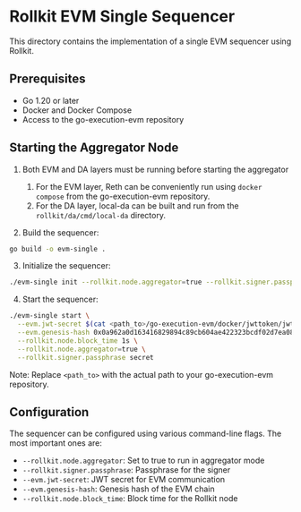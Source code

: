 # Rollkit EVM Single Sequencer

This directory contains the implementation of a single EVM sequencer using Rollkit.

## Prerequisites

- Go 1.20 or later
- Docker and Docker Compose
- Access to the go-execution-evm repository

## Starting the Aggregator Node

1. Both EVM and DA layers must be running before starting the aggregator
   1. For the EVM layer, Reth can be conveniently run using `docker compose` from the go-execution-evm repository.
   2. For the DA layer, local-da can be built and run from the `rollkit/da/cmd/local-da` directory.

2. Build the sequencer:

  ```bash
  go build -o evm-single .
  ```
  
3. Initialize the sequencer:

```bash
./evm-single init --rollkit.node.aggregator=true --rollkit.signer.passphrase secret
```

4. Start the sequencer:

```bash
./evm-single start \
  --evm.jwt-secret $(cat <path_to>/go-execution-evm/docker/jwttoken/jwt.hex) \
  --evm.genesis-hash 0x0a962a0d163416829894c89cb604ae422323bcdf02d7ea08b94d68d3e026a380 \
  --rollkit.node.block_time 1s \
  --rollkit.node.aggregator=true \
  --rollkit.signer.passphrase secret
```

Note: Replace `<path_to>` with the actual path to your go-execution-evm repository.

## Configuration

The sequencer can be configured using various command-line flags. The most important ones are:

- `--rollkit.node.aggregator`: Set to true to run in aggregator mode
- `--rollkit.signer.passphrase`: Passphrase for the signer
- `--evm.jwt-secret`: JWT secret for EVM communication
- `--evm.genesis-hash`: Genesis hash of the EVM chain
- `--rollkit.node.block_time`: Block time for the Rollkit node
